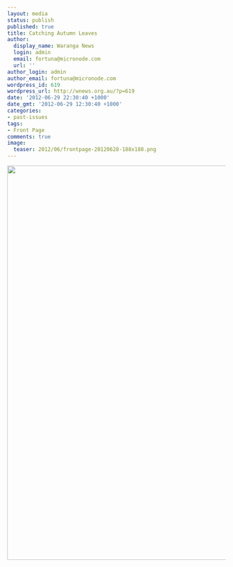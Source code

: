 ```yaml
---
layout: media
status: publish
published: true
title: Catching Autumn Leaves
author:
  display_name: Waranga News
  login: admin
  email: fortuna@micronode.com
  url: ''
author_login: admin
author_email: fortuna@micronode.com
wordpress_id: 619
wordpress_url: http://wnews.org.au/?p=619
date: '2012-06-29 22:30:40 +1000'
date_gmt: '2012-06-29 12:30:40 +1000'
categories:
- past-issues
tags:
- Front Page
comments: true
image:
  teaser: 2012/06/frontpage-20120628-188x188.png
---
```


<a href="{{ site.url }}/images/2012/06/frontpage-20120628.pdf"><img class="alignnone size-full wp-image-616" title="Front Page - June 28, 2012" alt="" src="{{ site.url }}/images/2012/06/frontpage-20120628.png" width="624" height="907" /></a>
